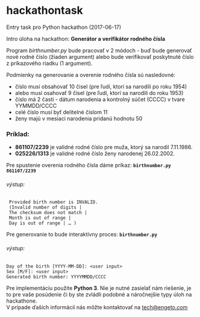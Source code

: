 # hackathontask
Entry task pro Python hackathon (2017-06-17)

Intro úloha na hackathon: **Generátor a verifikátor rodného čísla** 

Program *birthnumber.py* bude pracovať v 2 módoch - buď bude generovať nové rodné číslo (žiaden argument) alebo bude verifikovať poskytnuté číslo z príkazového riadku (1 argument).

Podmienky na generovanie a overenie rodného čísla sú nasledovné:
 * číslo musí obsahovať 10 čisel (pre ľudí, ktorí sa narodili po roku 1954)
 * alebo musí osahovať 9 čisel (pre ľudí, ktorí sa narodili do roku 1953)
 * číslo má 2 časti - dátum narodenia a kontrolný súčet (CCCC) v tvare YYMMDD/CCCC
 * celé číslo musí byť delitelné číslom 11
 * ženy majú v mesiaci narodenia pridanú hodnotu 50

### Príklad: 
- **861107/2239** je validné rodné číslo pre muža, ktorý sa narodil 7.11.1986. 
- **025226/1313** je validné rodné číslo ženy narodenej 26.02.2002.

Pre spustenie overenia rodného čísla dáme príkaz: 
 **`birthnumber.py 861107/2239`**

###### výstup:
     
     Provided birth number is INVALID.
     (Invalid number of digits | 
     The checksum does not match |
     Month is out of range |
     Day is out of range | … )

Pre generovanie to bude interaktívny proces:
 **`birthnumber.py`**

###### výstup:

    Day of the birth [YYYY-MM-DD]: <user input>
    Sex [M/F]: <user input>
    Generated birth number: YYYYMMDD/CCCC

Pre implementáciu použite **Python 3**. Nie je nutné zasielať nám riešenie, je to pre vaše posúdenie či by ste zvládli podobné a náročnejšie typy úloh na hackathone.<br/>
V prípade ďaších informácií nás môžte kontaktovať na tech@engeto.com
